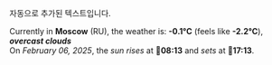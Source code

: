 
자동으로 추가된 텍스트입니다.

<!--START_SECTION:weather:moscow-->
Currently in **Moscow** (RU), the weather is: **-0.1°C** (feels like **-2.2°C**), ***overcast clouds***<br/>
On *February 06, 2025*, the *sun rises* at 🌅**08:13** and *sets* at 🌇**17:13**.
<!--END_SECTION:weather-->
